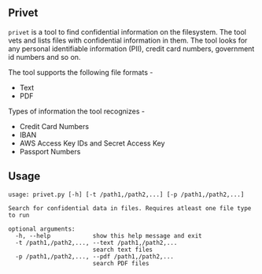 ## Privet

`privet` is a tool to find confidential information on the filesystem. The tool vets and lists files with confidential information in them. The tool looks for any personal identifiable information (PII), credit card numbers, government id numbers and so on.

The tool supports the following file formats -

- Text
- PDF

Types of information the tool recognizes -

- Credit Card Numbers
- IBAN
- AWS Access Key IDs and Secret Access Key
- Passport Numbers

## Usage

```
usage: privet.py [-h] [-t /path1,/path2,...] [-p /path1,/path2,...]

Search for confidential data in files. Requires atleast one file type to run

optional arguments:
  -h, --help            show this help message and exit
  -t /path1,/path2,..., --text /path1,/path2,...
                        search text files
  -p /path1,/path2,..., --pdf /path1,/path2,...
                        search PDF files
```

